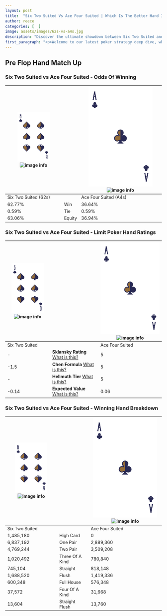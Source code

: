 ```yaml
---
layout: post
title:  "Six Two Suited Vs Ace Four Suited | Which Is The Better Hand In Poker? A Complete Guide"
author: reece
categories: [  ]
image: assets/images/62s-vs-a4s.jpg
description: "Discover the ultimate showdown between Six Two Suited and Ace Four Suited in poker! Uncover the odds, strategies, and scenarios where one hand triumphs over the other. Get ready to up your poker game with this thrilling analysis."
first_paragraph: "<p>Welcome to our latest poker strategy deep dive, where we're pitting two distinct hands against each other in a high-stakes showdown: Six Two Suited vs Ace Four Suited.</p><p>In the dynamic world of poker, every decision counts, and knowing which hand holds the upper hand is key to your success at the table.</p><p>In this article, we'll dissect these two hands, explore the scenarios where one dominates the other, and equip you with the knowledge to make strategic choices that can tip the odds in your favor.</p><p>Get ready to unravel the intriguing dynamics of these poker hands and elevate your game to new heights.</p>"
---
```




[comment]: # (sp0)

## Pre Flop Hand Match Up

<div class="table hand-ratings" markdown="1"> 



### Six Two Suited vs Ace Four Suited - Odds Of Winning


    
| ![image info](assets/images/hand1/6.png) ![image info](assets/images/hand1/2s.png) |  | ![image info](assets/images/hand2/A.png) ![image info](assets/images/hand2/4s.png) |
| -------- | -------- | -------- |
| Six Two Suited (62s) |  | Ace Four Suited (A4s) |
| 62.77% | Win | 36.64% |
| 0.59% | Tie | 0.59% |
| 63.06% | Equity | 36.94% |




[comment]: # (sp1)



### Six Two Suited vs Ace Four Suited - Limit Poker Hand Ratings


    
| ![image info](assets/images/hand1/6.png) ![image info](assets/images/hand1/2s.png) |  | ![image info](assets/images/hand2/A.png) ![image info](assets/images/hand2/4s.png) |
| -------- | -------- | -------- |
| Six Two Suited |  | Ace Four Suited |
| - | **Sklansky Rating** [What is this?](/sklansky-rating-explained) | 5 |
| -1.5 | **Chen Formula** [What is this?](/chen-formula-explained) | 5 |
| - | **Hellmuth Tier** [What is this?](/Hellmuth-tier-explained) | 5 |
| -0.14 | **Expected Value** [What is this?](/expected-value-explained) | 0.06 |




[comment]: # (sp2)



### Six Two Suited vs Ace Four Suited - Winning Hand Breakdown


    
| ![image info](assets/images/hand1/6.png) ![image info](assets/images/hand1/2s.png) |  | ![image info](assets/images/hand2/A.png) ![image info](assets/images/hand2/4s.png) |
| -------- | -------- | -------- |
| Six Two Suited |  | Ace Four Suited |
| 1,485,180 | High Card | 0 |
| 6,837,192 | One Pair | 2,889,360 |
| 4,769,244 | Two Pair | 3,509,208 |
| 1,020,492 | Three Of A Kind | 780,840 |
| 745,104 | Straight | 818,148 |
| 1,688,520 | Flush | 1,419,336 |
| 600,348 | Full House | 576,348 |
| 37,572 | Four Of A Kind | 31,668 |
| 13,604 | Straight Flush | 13,760 |




[comment]: # (sp3)



</div>

[comment]: # (sp4)



[comment]: # (sp5)


